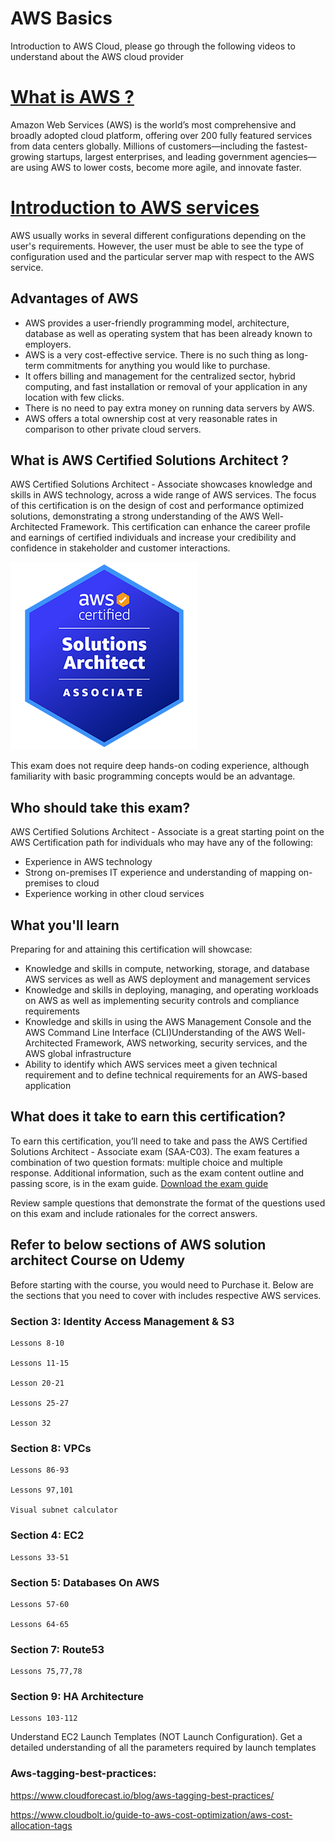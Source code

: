 # AWS Basics 

Introduction to AWS Cloud, please go through the following videos to understand about the AWS cloud provider

# [What is AWS ?](https://www.youtube.com/watch?v=3XFODda6YXo) 

Amazon Web Services (AWS) is the world’s most comprehensive and broadly adopted cloud platform, offering over 200 fully featured services from data centers globally. Millions of customers—including the fastest-growing startups, largest enterprises, and leading government agencies—are using AWS to lower costs, become more agile, and innovate faster.

# [Introduction to AWS services](https://www.youtube.com/watch?v=Z3SYDTMP3ME)

AWS usually works in several different configurations depending on the user's requirements. However, the user must be able to see the type of configuration used and the particular server map with respect to the AWS service. 

## Advantages of AWS
- AWS provides a user-friendly programming model, architecture, database as well as operating system that has been already known to employers. 
- AWS is a very cost-effective service. There is no such thing as long-term commitments for anything you would like to purchase. 
- It offers billing and management for the centralized sector, hybrid computing, and fast installation or removal of your application in any location with few clicks. 
- There is no need to pay extra money on running data servers by AWS. 
- AWS offers a total ownership cost at very reasonable rates in comparison to other private cloud servers.  

## What is AWS Certified Solutions Architect ?
AWS Certified Solutions Architect - Associate showcases knowledge and skills in AWS technology, across a wide range of AWS services. The focus of this certification is on the design of cost and performance optimized solutions, demonstrating a strong understanding of the AWS Well-Architected Framework. This certification can enhance the career profile and earnings of certified individuals and increase your credibility and confidence in stakeholder and customer interactions.

![](Images/aws.png)

This exam does not require deep hands-on coding experience, although familiarity with basic programming concepts would be an advantage.

## Who should take this exam?
AWS Certified Solutions Architect - Associate is a great starting point on the AWS Certification path for individuals who may have any of the following:

- Experience in AWS technology
- Strong on-premises IT experience and understanding of mapping on-premises to cloud
- Experience working in other cloud services

## What you'll learn
Preparing for and attaining this certification will showcase:

- Knowledge and skills in compute, networking, storage, and database AWS services as well as AWS deployment and management services
- Knowledge and skills in deploying, managing, and operating workloads on AWS as well as implementing security controls and compliance requirements
- Knowledge and skills in using the AWS Management Console and the AWS Command Line Interface (CLI)Understanding of the AWS Well-Architected Framework, AWS networking, security services, and the AWS global infrastructure
- Ability to identify which AWS services meet a given technical requirement and to define technical requirements for an AWS-based application

## What does it take to earn this certification?
To earn this certification, you’ll need to take and pass the AWS Certified Solutions Architect - Associate exam (SAA-C03). The exam features a combination of two question formats: multiple choice and multiple response. Additional information, such as the exam content outline and passing score, is in the exam guide.
[Download the exam guide](https://d1.awsstatic.com/training-and-certification/docs-sa-assoc/AWS-Certified-Solutions-Architect-Associate_Exam-Guide.pdf) 

Review sample questions that demonstrate the format of the questions used on this exam and include rationales for the correct answers.

## Refer to below sections of AWS solution architect Course on Udemy

Before starting with the course, you would need to Purchase it. Below are the sections that you need to cover with includes respective AWS services.

### Section 3: Identity Access Management & S3

    Lessons 8-10

    Lessons 11-15

    Lesson 20-21

    Lessons 25-27

    Lesson 32

### Section 8: VPCs

    Lessons 86-93

    Lessons 97,101

    Visual subnet calculator

### Section 4: EC2

    Lessons 33-51

### Section 5: Databases On AWS

    Lessons 57-60

    Lessons 64-65

### Section 7: Route53

    Lessons 75,77,78

### Section 9: HA Architecture 

    Lessons 103-112

Understand EC2 Launch Templates (NOT Launch Configuration). Get a detailed understanding of all the parameters required by launch templates

### Aws-tagging-best-practices: 

https://www.cloudforecast.io/blog/aws-tagging-best-practices/ 

https://www.cloudbolt.io/guide-to-aws-cost-optimization/aws-cost-allocation-tags 

